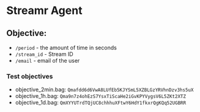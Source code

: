 # Streamr Agent

## Objective:

* `/period` - the amount of time in seconds
* `/stream_id` - Stream ID
* `/email` - email of the user

### Test objectives

* objective_2min.bag: `Qmafdd6d6VwA8LUfEb5KJYSmL5XZBLGzYRVhnDzv3hs5uX`
* objective_1h.bag: `Qma9n7z4ohEzS7YsxTiScaHe2iGvKPYVygsV6L5ZKt2XTZ`
* objective_1d.bag: `QmXYYUTrdTQjUC8chhhuXFtwY6HdY1fkxrQgKQq52UGBRR`
